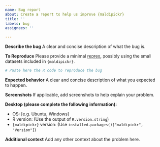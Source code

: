 ```yaml
---
name: Bug report
about: Create a report to help us improve {maldipickr}
title: ''
labels: bug
assignees: ''

---
```


**Describe the bug**
A clear and concise description of what the bug is.

**To Reproduce**
Please provide a minimal [reprex](https://www.tidyverse.org/help/#reprex), possibly using the small datasets included in `{maldipickr}`.

```r
# Paste here the R code to reproduce the bug
```

**Expected behavior**
A clear and concise description of what you expected to happen.

**Screenshots**
If applicable, add screenshots to help explain your problem.

**Desktop (please complete the following information):**
 - OS: [e.g. Ubuntu, Windows]
 - R version: (Use the output of `R.version.string`)
 - `{maldipickr}` version: (Use `installed.packages()["maldipickr", "Version"]`)

**Additional context**
Add any other context about the problem here.
